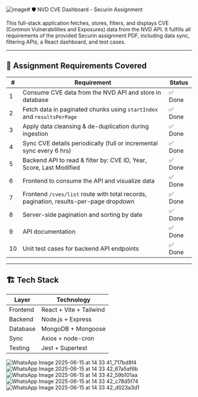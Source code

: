 ![image](https://github.com/user-attachments/assets/fd76490e-c13c-4779-969e-28ffee348896)# 🛡️ NVD CVE Dashboard - Securin Assignment

This full-stack application fetches, stores, filters, and displays CVE (Common Vulnerabilities and Exposures) data from the NVD API. It fulfills all requirements of the provided Securin assignment PDF, including data sync, filtering APIs, a React dashboard, and test cases.

---

## 📌 Assignment Requirements Covered

| # | Requirement                                                                                             | Status   |
|---|---------------------------------------------------------------------------------------------------------|----------|
| 1 | Consume CVE data from the NVD API and store in database                                                 | ✅ Done   |
| 2 | Fetch data in paginated chunks using `startIndex` and `resultsPerPage`                                 | ✅ Done   |
| 3 | Apply data cleansing & de-duplication during ingestion                                                  | ✅ Done   |
| 4 | Sync CVE details periodically (full or incremental sync every 6 hrs)                                    | ✅ Done   |
| 5 | Backend API to read & filter by: CVE ID, Year, Score, Last Modified                                     | ✅ Done   |
| 6 | Frontend to consume the API and visualize data                                                          | ✅ Done   |
| 7 | Frontend `/cves/list` route with total records, pagination, results-per-page dropdown                   | ✅ Done   |
| 8 | Server-side pagination and sorting by date                                                              | ✅ Done   |
| 9 | API documentation                                                                                        | ✅ Done   |
| 10| Unit test cases for backend API endpoints                                                               | ✅ Done   |

---

## 🏗️ Tech Stack

| Layer     | Technology             |
|-----------|------------------------|
| Frontend  | React + Vite + Tailwind |
| Backend   | Node.js + Express      |
| Database  | MongoDB + Mongoose     |
| Sync      | Axios + node-cron      |
| Testing   | Jest + Supertest       |

![WhatsApp Image 2025-06-15 at 14 33 41_717bd8f4](https://github.com/user-attachments/assets/803b4f55-48c1-4762-815e-fcca52175929)
![WhatsApp Image 2025-06-15 at 14 33 42_67a5af6b](https://github.com/user-attachments/assets/6a1c4b3e-5824-4364-a7c8-eb35a4e1ac38)
![WhatsApp Image 2025-06-15 at 14 33 42_59b101aa](https://github.com/user-attachments/assets/0ff46804-75a0-465f-9c42-408ec1624666)
![WhatsApp Image 2025-06-15 at 14 33 42_c78d5f74](https://github.com/user-attachments/assets/e6faae86-65ab-4553-babd-2aef694ef166)
![WhatsApp Image 2025-06-15 at 14 33 42_d023a3d1](https://github.com/user-attachments/assets/3ee01e0a-b5cc-45e4-83b5-0438352c8d4a)






